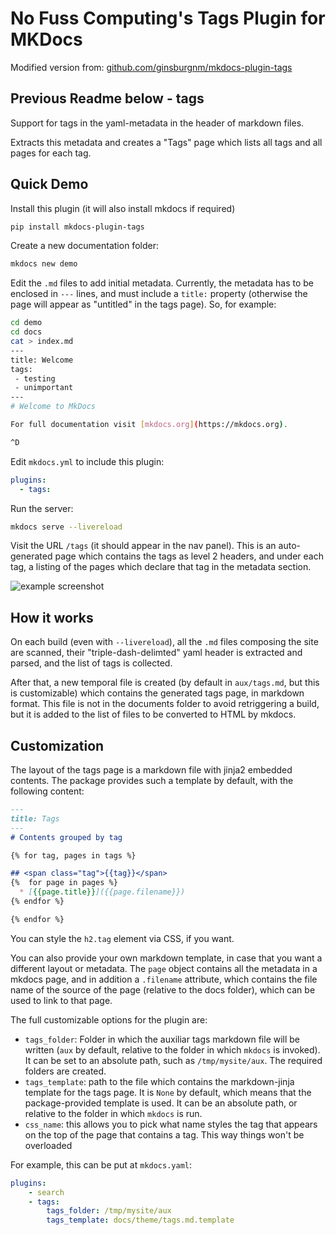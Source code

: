 # No Fuss Computing's Tags Plugin for MKDocs

Modified version from: [github.com/ginsburgnm/mkdocs-plugin-tags](https://github.com/ginsburgnm/mkdocs-plugin-tags)

## Previous Readme below - tags

Support for tags in the yaml-metadata in the header of markdown files.

Extracts this metadata and creates a "Tags" page which lists all tags
and all pages for each tag.

## Quick Demo

Install this plugin (it will also install mkdocs if required)

```bash
pip install mkdocs-plugin-tags
```

Create a new documentation folder:

```bash
mkdocs new demo
```

Edit the `.md` files to add initial metadata. Currently, the metadata has to be
enclosed in `---` lines, and must include a `title:` property
(otherwise the page will appear as "untitled" in the tags page). So, for example:

```bash
cd demo
cd docs
cat > index.md
---
title: Welcome
tags:
 - testing
 - unimportant
---
# Welcome to MkDocs

For full documentation visit [mkdocs.org](https://mkdocs.org).

^D
```

Edit `mkdocs.yml` to include this plugin:

```yaml
plugins:
  - tags:
```

Run the server:

```bash
mkdocs serve --livereload
```

Visit the URL `/tags` (it should appear in the nav panel).
This is an auto-generated page which contains the tags as level 2 headers,
and under each tag, a listing of the pages which declare that tag in the
metadata section.

![example screenshot](doc/imgs/screenshot.png)

## How it works

On each build (even with `--livereload`), all the `.md` files composing the
site are scanned, their "triple-dash-delimted" yaml header is extracted and
parsed, and the list of tags is collected.

After that, a new temporal file is created (by default in `aux/tags.md`, but
this is customizable) which contains the generated tags page, in markdown
format. This file is not in the documents folder to avoid retriggering a
build, but it is added to the list of files to be converted to HTML by mkdocs.

## Customization

The layout of the tags page is a markdown file with jinja2 embedded contents.
The package provides such a template by default, with the following content:

```markdown
---
title: Tags
---
# Contents grouped by tag

{% for tag, pages in tags %}

## <span class="tag">{{tag}}</span>
{%  for page in pages %}
  * [{{page.title}}]({{page.filename}})
{% endfor %}

{% endfor %}
```

You can style the `h2.tag` element via CSS, if you want.

You can also provide your own markdown template, in case that you want a
different layout or metadata. The `page` object contains all the metadata
in a mkdocs page, and in addition a `.filename` attribute, which contains
the file name of the source of the page (relative to the docs folder),
which can be used to link to that page.

The full customizable options for the plugin are:

* `tags_folder`: Folder in which the auxiliar tags markdown file will be written
  (`aux` by default, relative to the folder in which `mkdocs` is invoked).
  It can be set to an absolute path, such as `/tmp/mysite/aux`.
  The required folders are created.
* `tags_template`: path to the file which contains the markdown-jinja template
  for the tags page. It is `None` by default, which means that the
  package-provided template is used. It can be an absolute path,
  or relative to the folder in which `mkdocs` is run.
* `css_name`: this allows you to pick what name styles the tag that appears on
  the top of the page that contains a tag. This way things won't be overloaded

For example, this can be put at `mkdocs.yaml`:

```yaml
plugins:
    - search
    - tags:
        tags_folder: /tmp/mysite/aux
        tags_template: docs/theme/tags.md.template
```
